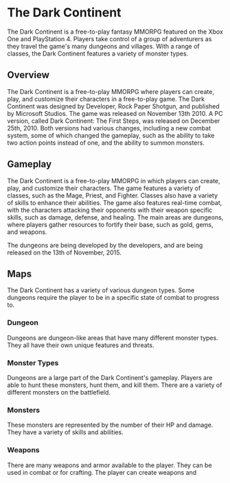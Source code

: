 # The Dark Continent

The Dark Continent is a free-to-play fantasy MMORPG featured on the Xbox One and PlayStation 4. Players take control of a group of adventurers as they travel the game's many dungeons and villages. With a range of classes, the Dark Continent features a variety of monster types.

## Overview

The Dark Continent is a free-to-play MMORPG where players can create, play, and customize their characters in a free-to-play game. The Dark Continent was designed by Developer, Rock Paper Shotgun, and published by Microsoft Studios. The game was released on November 13th 2010. A PC version, called Dark Continent: The First Steps, was released on December 25th, 2010. Both versions had various changes, including a new combat system, some of which changed the gameplay, such as the ability to take two action points instead of one, and the ability to summon monsters.

## Gameplay

The Dark Continent is a free-to-play MMORPG in which players can create, play, and customize their characters. The game features a variety of classes, such as the Mage, Priest, and Fighter. Classes also have a variety of skills to enhance their abilities. The game also features real-time combat, with the characters attacking their opponents with their weapon specific skills, such as damage, defense, and healing. The main areas are dungeons, where players gather resources to fortify their base, such as gold, gems, and weapons.

The dungeons are being developed by the developers, and are being released on the 13th of November, 2015.

## Maps

The Dark Continent has a variety of various dungeon types. Some dungeons require the player to be in a specific state of combat to progress to.

### Dungeon

Dungeons are dungeon-like areas that have many different monster types. They all have their own unique features and threats.

### Monster Types

Dungeons are a large part of the Dark Continent's gameplay. Players are able to hunt these monsters, hunt them, and kill them. There are a variety of different monsters on the battlefield.

### Monsters

These monsters are represented by the number of their HP and damage. They have a variety of skills and abilities.

### Weapons

There are many weapons and armor available to the player. They can be used in combat or for crafting. The player can create weapons and